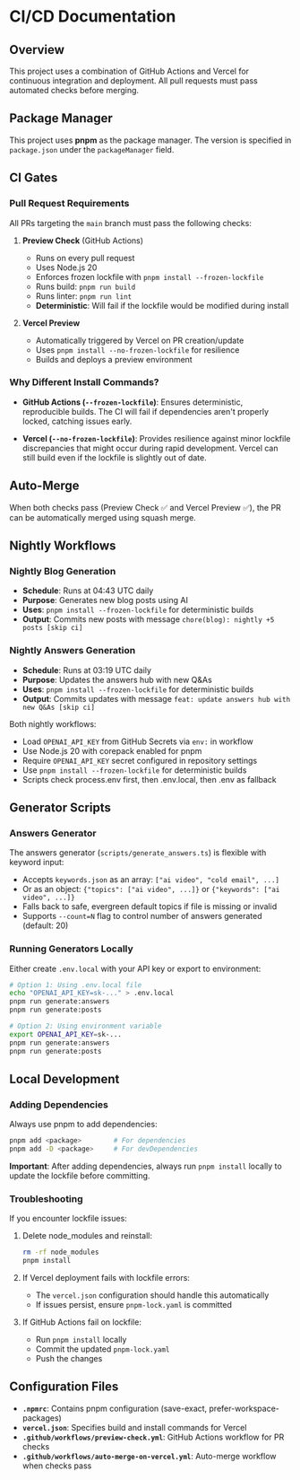 # CI/CD Documentation

## Overview

This project uses a combination of GitHub Actions and Vercel for continuous integration and deployment. All pull requests must pass automated checks before merging.

## Package Manager

This project uses **pnpm** as the package manager. The version is specified in `package.json` under the `packageManager` field.

## CI Gates

### Pull Request Requirements

All PRs targeting the `main` branch must pass the following checks:

1. **Preview Check** (GitHub Actions)
   - Runs on every pull request
   - Uses Node.js 20
   - Enforces frozen lockfile with `pnpm install --frozen-lockfile`
   - Runs build: `pnpm run build`
   - Runs linter: `pnpm run lint`
   - **Deterministic**: Will fail if the lockfile would be modified during install

2. **Vercel Preview**
   - Automatically triggered by Vercel on PR creation/update
   - Uses `pnpm install --no-frozen-lockfile` for resilience
   - Builds and deploys a preview environment

### Why Different Install Commands?

- **GitHub Actions (`--frozen-lockfile`)**: Ensures deterministic, reproducible builds. The CI will fail if dependencies aren't properly locked, catching issues early.

- **Vercel (`--no-frozen-lockfile`)**: Provides resilience against minor lockfile discrepancies that might occur during rapid development. Vercel can still build even if the lockfile is slightly out of date.

## Auto-Merge

When both checks pass (Preview Check ✅ and Vercel Preview ✅), the PR can be automatically merged using squash merge.

## Nightly Workflows

### Nightly Blog Generation
- **Schedule**: Runs at 04:43 UTC daily
- **Purpose**: Generates new blog posts using AI
- **Uses**: `pnpm install --frozen-lockfile` for deterministic builds
- **Output**: Commits new posts with message `chore(blog): nightly +5 posts [skip ci]`

### Nightly Answers Generation
- **Schedule**: Runs at 03:19 UTC daily
- **Purpose**: Updates the answers hub with new Q&As
- **Uses**: `pnpm install --frozen-lockfile` for deterministic builds
- **Output**: Commits updates with message `feat: update answers hub with new Q&As [skip ci]`

Both nightly workflows:
- Load `OPENAI_API_KEY` from GitHub Secrets via `env:` in workflow
- Use Node.js 20 with corepack enabled for pnpm
- Require `OPENAI_API_KEY` secret configured in repository settings
- Use `pnpm install --frozen-lockfile` for deterministic builds
- Scripts check process.env first, then .env.local, then .env as fallback

## Generator Scripts

### Answers Generator
The answers generator (`scripts/generate_answers.ts`) is flexible with keyword input:
- Accepts `keywords.json` as an array: `["ai video", "cold email", ...]`
- Or as an object: `{"topics": ["ai video", ...]}` or `{"keywords": ["ai video", ...]}`
- Falls back to safe, evergreen default topics if file is missing or invalid
- Supports `--count=N` flag to control number of answers generated (default: 20)

### Running Generators Locally
Either create `.env.local` with your API key or export to environment:
```bash
# Option 1: Using .env.local file
echo "OPENAI_API_KEY=sk-..." > .env.local
pnpm run generate:answers
pnpm run generate:posts

# Option 2: Using environment variable
export OPENAI_API_KEY=sk-...
pnpm run generate:answers
pnpm run generate:posts
```

## Local Development

### Adding Dependencies

Always use pnpm to add dependencies:
```bash
pnpm add <package>        # For dependencies
pnpm add -D <package>     # For devDependencies
```

**Important**: After adding dependencies, always run `pnpm install` locally to update the lockfile before committing.

### Troubleshooting

If you encounter lockfile issues:

1. Delete node_modules and reinstall:
   ```bash
   rm -rf node_modules
   pnpm install
   ```

2. If Vercel deployment fails with lockfile errors:
   - The `vercel.json` configuration should handle this automatically
   - If issues persist, ensure `pnpm-lock.yaml` is committed

3. If GitHub Actions fail on lockfile:
   - Run `pnpm install` locally
   - Commit the updated `pnpm-lock.yaml`
   - Push the changes

## Configuration Files

- **`.npmrc`**: Contains pnpm configuration (save-exact, prefer-workspace-packages)
- **`vercel.json`**: Specifies build and install commands for Vercel
- **`.github/workflows/preview-check.yml`**: GitHub Actions workflow for PR checks
- **`.github/workflows/auto-merge-on-vercel.yml`**: Auto-merge workflow when checks pass